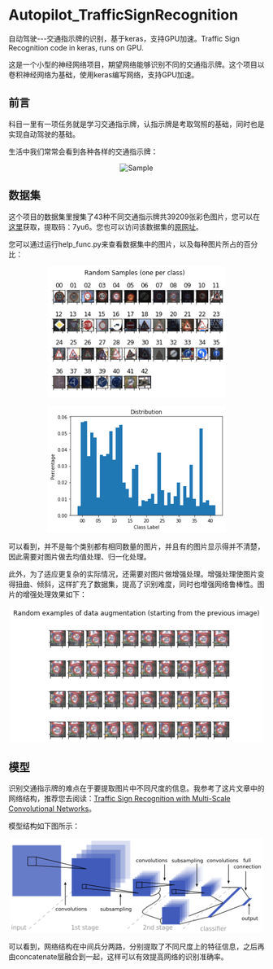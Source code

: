 # Autopilot_TrafficSignRecognition
自动驾驶---交通指示牌的识别，基于keras，支持GPU加速。Traffic Sign Recognition code in keras, runs on GPU.

这是一个小型的神经网络项目，期望网络能够识别不同的交通指示牌。这个项目以卷积神经网络为基础，使用keras编写网络，支持GPU加速。

## 前言
科目一里有一项任务就是学习交通指示牌，认指示牌是考取驾照的基础，同时也是实现自动驾驶的基础。

生活中我们常常会看到各种各样的交通指示牌：<br>
<p align="center">
	<img src="https://timgsa.baidu.com/timg?image&quality=80&size=b9999_10000&sec=1571415059674&di=4c2ed31c630b0f77fba0a1104191b833&imgtype=0&src=http%3A%2F%2Fimg.99114.com%2Fgroup10%2FM00%2F8C%2FFA%2FrBADsloysIaAcuagAAEHm0XhzdE515.jpg" alt="Sample"  width="250">
</p>


## 数据集
这个项目的数据集里搜集了43种不同交通指示牌共39209张彩色图片，您可以在[这里](https://pan.baidu.com/s/1ql2YNPQ7pNqOeNEYWupQwA&shfl=sharepset)获取，提取码：7yu6。您也可以访问该数据集的[原网址](http://benchmark.ini.rub.de/?section=gtsrb&subsection=dataset)。

您可以通过运行help_func.py来查看数据集中的图片，以及每种图片所占的百分比：<br>
<p align="center">
	<img src="https://github.com/LeeWise9/Img_repositories/blob/master/%E6%8C%87%E7%A4%BA%E7%89%8C1.png?raw=true" alt="Sample"  width="350">
</p>
<p align="center">
	<img src="https://github.com/LeeWise9/Img_repositories/blob/master/%E6%8C%87%E7%A4%BA%E7%89%8C2.png?raw=true" alt="Sample"  width="350">
</p>

可以看到，并不是每个类别都有相同数量的图片，并且有的图片显示得并不清楚，因此需要对图片做去均值处理、归一化处理。

此外，为了适应更复杂的实际情况，还需要对图片做增强处理。增强处理使图片变得扭曲、倾斜，这样扩充了数据集，提高了识别难度，同时也增强网络鲁棒性。图片的增强处理效果如下：<br>
<p align="center">
	<img src="https://github.com/LeeWise9/Img_repositories/blob/master/%E6%8C%87%E7%A4%BA%E7%89%8C3.png?raw=true" alt="Sample"  width="500">
</p>


## 模型
识别交通指示牌的难点在于要提取图片中不同尺度的信息。我参考了这片文章中的网络结构，推荐您去阅读：[Traffic Sign Recognition with Multi-Scale Convolutional Networks](http://yann.lecun.com/exdb/publis/pdf/sermanet-ijcnn-11.pdf)。

模型结构如下图所示：<br>
<p align="center">
	<img src="https://github.com/LeeWise9/Img_repositories/blob/master/%E7%BD%91%E7%BB%9C%E7%BB%93%E6%9E%84-%E4%BA%A4%E9%80%9A%E6%8C%87%E7%A4%BA%E7%89%8C.png?raw=true" alt="Sample"  width="500">
</p>

可以看到，网络结构在中间兵分两路，分别提取了不同尺度上的特征信息，之后再由concatenate层融合到一起，这样可以有效提高网络的识别准确率。
